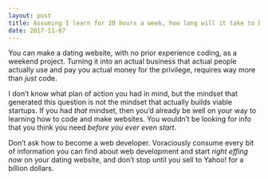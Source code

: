 ```yaml
---
layout: post
title: Assuming I learn for 20 hours a week, how long will it take to become a web developer that can make a dating website?
date: 2017-11-07
---
```


<p>You can make a dating website, with no prior experience coding, as a weekend project. Turning it into an actual business that actual people actually use and pay you actual money for the privilege, requires way more than <i>just</i> code.</p><p>I don’t know what plan of action you had in mind, but the mindset that generated this question is not the mindset that actually builds viable startups. If you had <i>that</i> mindset, then you’d already be well on your way to learning how to code and make websites. You wouldn’t be looking for info that you think you need <i>before you ever even start</i>.</p><p>Don’t ask how to become a web developer. Voraciously consume every bit of information you can find about web development and start <i>right effing now</i> on your dating website, and don’t stop until you sell to Yahoo! for a billion dollars.</p>
